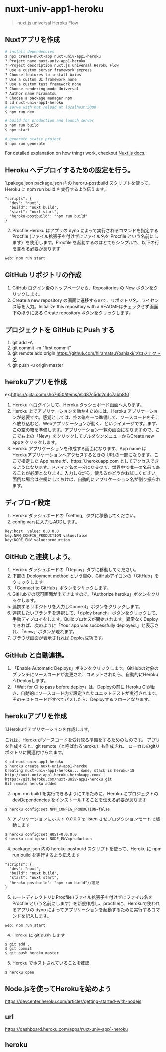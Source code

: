 
# nuxt-univ-app1-heroku

> nuxt.js universal Heroku Flow

## Nuxtアプリを作成

``` bash
# install dependencies
$ npx create-nuxt-app nuxt-univ-app1-heroku
? Project name nuxt-univ-app1-heroku
? Project description nuxt.js universal Heroku Flow
? Use a custom server framework express
? Choose features to install Axios
? Use a custom UI framework none
? Use a custom test framework none
? Choose rendering mode Universal
? Author name hiramatsu
? Choose a package manager npm
$ cd nuxt-univ-app1-heroku
# serve with hot reload at localhost:3000
$ npm run dev

# build for production and launch server
$ npm run build
$ npm start

# generate static project
$ npm run generate
```

For detailed explanation on how things work, checkout [Nuxt.js docs](https://nuxtjs.org).

## Heroku へデプロイするための設定を行う。
1.pakege.json
package.json 内の heroku-postbuild スクリプトを使って、Heroku に npm run build を実行するよう伝えます。
```
"scripts": {
  "dev": "nuxt",
  "build": "nuxt build",
  "start": "nuxt start",
  "heroku-postbuild": "npm run build"
}
```
2. Procfile
Heroku はアプリの dyno によって実行されるコマンドを指定する Procfile (ファイル拡張子を付けずにファイル名を Procfile という名前にします）を使用します。Procfile を起動するのはとてもシンプルで、以下の行を含める必要があります
```
web: npm run start
```

## GitHub リポジトリの作成
1. GitHub ログイン後のトップページから、Repositories の New ボタンをクリックします。
2. Create a new repository の画面に遷移するので、リポジトリ名、ライセンス等を入力。Initialize this repository with a READMEはチェックせず画面下のほうにある Create repository ボタンをクリックします。
 


## プロジェクトを GitHub に Push する
1. git add -A
2. git commit -m "first commit"
3. git remote add origin https://github.com/hiramatsuYoshiaki/プロジェクト名
4. git push -u origin master

## herokuアプリを作成
ex:https://qiita.com/sho7650/items/ebd87c5dc2c4c7abb8f0 
1. Heroku へログインして、Heroku ダッシュボード画面へ入ります。
2. Heroku 上でアプリケーションを動かすためには、Heroku アプリケーションが必要です。感覚としては、空の箱を一つ準備して、ソースコードをそこへ放り込むと、Webアプリケーションが動く、というイメージです。まず、この空の箱を準備します。アプリケーション一覧の画面になりますので、ここで右上の「New」をクリックしてプルダウンメニューからCreate new appをクリックします。 
3. Heroku アプリケーションを作成する画面になります、App name は Herokuアプリケーションへアクセスするときの URLの一部になります。ここで指定した App name が、https://<App name>.herokuapp.com としてアクセスできるようになります。ドメイン名の一分になるので、世界中で唯一の名前であることが必須となります。入力しながら、使えるかどうかお試しください。面倒な場合は空欄にしておけば、自動的にアプリケーション名が割り振られます。 

## ディプロイ設定
1. Heroku ダッシュボードの「setting」タブに移動してください。
2. config varsに入力しADDします。
```
key:host  value: 0.0.0.0 
key:NPM_CONFIG_PRODUCTION value:false
key:NODE_ENV value:production 
```

## GitHub と連携しよう。
1. Heroku ダッシュボードの「Deploy」タブに移動してください。
2. 下部の Deployment method という欄の、GitHubアイコンの「GitHub」をクリックします。 
3. 「Connect to GitHub」ボタンをクリックします。 
4. GitHubでの認可画面が出てきますので、「Authorize heroku」ボタンをクリックします。 
5. 連携するリポジトリを入力しConnect」ボタンをクリックします。 
6. 連携したいブランチを選択して、「diploy branch」ボタンをクリックして、手動ディプロイをします。Buildプロセスが開始されます。異常なくDeployできれば、次のように「Your app was successfully deployed.」と表示され、「View」ボタンが現れます。 
7. ブラウザ画面が表示されれば Deploy成功です。 

## GitHub と自動連携。
1. 「Enable Automatic Deploys」ボタンをクリックします。GitHubの対象のブランチにソースコードが変更され、コミットされたら、自動的にHerokuへDeployします。
2. 「Wait for CI to pass before deploy」は、Deployの前に Heroku CIが動き、自動的にソースコード内で設定されたユニットテストが実行されます。そのテストコードがすべてパスしたら、Deployするフローとなります。






























## herokuアプリを作成
1.Herokuでアプリケーションを作成します。 
 
これは、Herokuがソースコードを受け取る準備をするためのものです。 
アプリを作成すると、git remote（と呼ばれるheroku）も作成され、 
ローカルのgitリポジトリに関連付けられます。 
```
$ cd nuxt-univ-app1-heroku
$ heroku create nuxt-univ-app1-heroku
Creating nuxt-univ-app1-heroku... done, stack is heroku-18
http://nuxt-univ-app1-heroku.herokuapp.com/ | https://git.heroku.com/nuxt-univ-app1-heroku.git
Git remote heroku added
```
2. npm run build を実行できるようにするために、Heroku にプロジェクトの devDependencies をインストールすることを伝える必要があります 

```
$ heroku config:set NPM_CONFIG_PRODUCTION=false
```

3. アプリケーションにホスト 0.0.0.0 を listen させプロダクションモードで起動します 
```
$ heroku config:set HOST=0.0.0.0
$ heroku config:set NODE_ENV=production
```

4. package.json 内の heroku-postbuild スクリプトを使って、Heroku に npm run build を実行するよう伝えます
```
"scripts": {
  "dev": "nuxt",
  "build": "nuxt build",
  "start": "nuxt start",
  "heroku-postbuild": "npm run build"//追記
}
```

5. ルートディレクトリにProcfile (ファイル拡張子を付けずにファイル名を Procfile という名前にします）を新規作成し、procfileに、Herokuで使われるアプリの dyno によってアプリケーションを起動するために実行するコマンドを記入します。

```
web: npm run start
```

4. Heroku に git push します
```
$ git add .
$ git commit
$ git push heroku master
```

5. Heroku でホストされていることを確認　
```
$ heroku open
```


## Node.jsを使ってHerokuを始めよう 
https://devcenter.heroku.com/articles/getting-started-with-nodejs

## url
https://dashboard.heroku.com/apps/nuxt-univ-app1-heroku


## heroku
